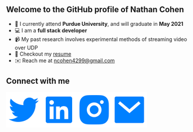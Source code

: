 ## Welcome to the GitHub profile of Nathan Cohen

- 🚂 I currently attend **Purdue University**, and will graduate in **May 2021**
- 💻 I am a **full stack developer**
- 📹 My past research involves experimental methods of streaming video over UDP
- 📄 Checkout my [resume](https://najaco.github.io/personal-website/static/media/resume_cohen.a9ab15f5.pdf)
- ✉️ Reach me at [ncohen4299@gmail.com](mailto:ncohen4299@gmail.com)

## Connect with me
[<img align="left" alt="Twitter" src="https://raw.githubusercontent.com/najaco/najaco/master/assets/twitter-fill.svg" />][twitter]

[<img align="left" alt="LinkedIn | LinkedIn" src="https://raw.githubusercontent.com/najaco/najaco/master/assets/linkedin-box-fill.svg" />][linkedin]


[<img align="left" alt="Instagram" src="https://raw.githubusercontent.com/najaco/najaco/master/assets/instagram-fill.svg" />][instagram]


[<img align="left" alt="Mail" src="https://raw.githubusercontent.com/najaco/najaco/master/assets/mail-fill.svg" />][mailto]


[twitter]: https://twitter.com/nathancohen99
[linkedin]: https://www.linkedin.com/in/nathancohen99/
[instagram]: https://www.instagram.com/nathan.cohen4299/
[mailto]: mailto:ncohen4299@gmail.com
